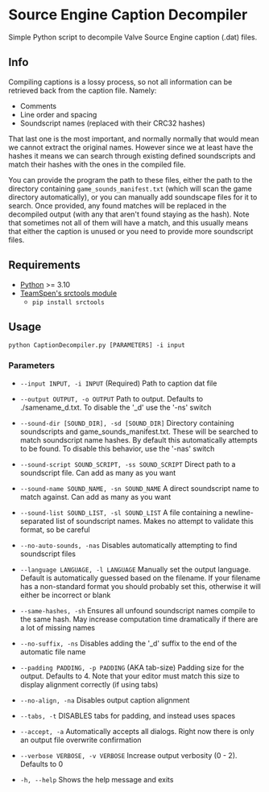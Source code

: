 # Source Engine Caption Decompiler

Simple Python script to decompile Valve Source Engine caption (.dat) files.

## Info

Compiling captions is a lossy process, so not all information can be retrieved back from the caption file. Namely:
- Comments
- Line order and spacing
- Soundscript names (replaced with their CRC32 hashes)

That last one is the most important, and normally normally that would mean we cannot extract the original names. However since we at least have the hashes it means we can search through existing defined soundscripts and match their hashes with the ones in the compiled file.

You can provide the program the path to these files, either the path to the directory containing `game_sounds_manifest.txt` (which will scan the game directory automatically), or you can manually add soundscape files for it to search. Once provided, any found matches will be replaced in the decompiled output (with any that aren't found staying as the hash). Note that sometimes not all of them will have a match, and this usually means that either the caption is unused or you need to provide more soundscript files.

## Requirements

- [Python](https://www.python.org/downloads/) >= 3.10
- [TeamSpen's srctools module](https://github.com/TeamSpen210/srctools)
    - `pip install srctools`

## Usage

`python CaptionDecompiler.py [PARAMETERS] -i input`

### Parameters

- `--input INPUT, -i INPUT`                       (Required) Path to caption dat file
- `--output OUTPUT, -o OUTPUT`                    Path to output. Defaults to ./samename_d.txt. To disable the '_d' use the '-ns' switch

- `--sound-dir [SOUND_DIR], -sd [SOUND_DIR]`      Directory containing soundscripts and game_sounds_manifest.txt. These will be searched to match soundscript name hashes. By default this automatically attempts to be found. To disable this behavior, use the '-nas' switch
- `--sound-script SOUND_SCRIPT, -ss SOUND_SCRIPT` Direct path to a soundscript file. Can add as many as you want
- `--sound-name SOUND_NAME, -sn SOUND_NAME`       A direct soundscript name to match against. Can add as many as you want
- `--sound-list SOUND_LIST, -sl SOUND_LIST`       A file containing a newline-separated list of soundscript names. Makes no attempt to validate this format, so be careful
- `--no-auto-sounds, -nas`                        Disables automatically attempting to find soundscript files

- `--language LANGUAGE, -l LANGUAGE`              Manually set the output language. Default is automatically guessed based on the filename. If your filename has a non-standard format you should probably set this, otherwise it will either be incorrect or blank
- `--same-hashes, -sh`                            Ensures all unfound soundscript names compile to the same hash. May increase computation time dramatically if there are a lot of missing names

- `--no-suffix, -ns`                              Disables adding the '_d' suffix to the end of the automatic file name
- `--padding PADDING, -p PADDING`                 (AKA tab-size) Padding size for the output. Defaults to 4. Note that your editor must match this size to display alignment correctly (if using tabs)
- `--no-align, -na`                               Disables output caption alignment
- `--tabs, -t`                                    DISABLES tabs for padding, and instead uses spaces

- `--accept, -a`                                  Automatically accepts all dialogs. Right now there is only an output file overwrite confirmation
- `--verbose VERBOSE, -v VERBOSE`                 Increase output verbosity (0 - 2). Defaults to 0

- `-h, --help`                                    Shows the help message and exits
